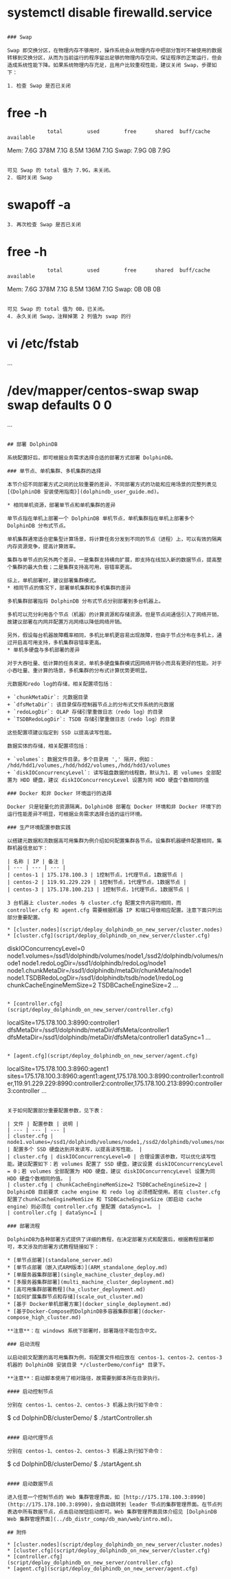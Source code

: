 # systemctl disable firewalld.service
```

### Swap

Swap 即交换分区，在物理内存不够用时，操作系统会从物理内存中把部分暂时不被使用的数据转移到交换分区，从而为当前运行的程序留出足够的物理内存空间，保证程序的正常运行，但会造成系统性能下降。如果系统物理内存充足，且用户比较重视性能，建议关闭 Swap，步骤如下：

1. 检查 Swap 是否已关闭

   ```
   # free -h
                 total        used        free      shared  buff/cache   available
   Mem:           7.6G        378M        7.1G        8.5M        136M        7.1G
   Swap:          7.9G          0B        7.9G
   ```

   可见 Swap 的 total 值为 7.9G，未关闭。
2. 临时关闭 Swap

   ```
   # swapoff -a
   ```
3. 再次检查 Swap 是否已关闭

   ```
   # free -h
                 total        used        free      shared  buff/cache   available
   Mem:           7.6G        378M        7.1G        8.5M        136M        7.1G
   Swap:            0B          0B          0B
   ```

   可见 Swap 的 total 值为 0B，已关闭。
4. 永久关闭 Swap，注释掉第 2 列值为 swap 的行

   ```
   # vi /etc/fstab
   ...
   # /dev/mapper/centos-swap swap                    swap    defaults        0 0
   ...
   ```

## 部署 DolphinDB

系统配置好后，即可根据业务需求选择合适的部署方式部署 DolphinDB。

### 单节点、单机集群、多机集群的选择

本节介绍不同部署方式之间的比较重要的差异，不同部署方式的功能和应用场景的完整列表见[《DolphinDB 安装使用指南》](dolphindb_user_guide.md)。

* 相同单机资源，部署单节点和单机集群的差异

  单节点指在单机上部署一个 DolphinDB 单机节点，单机集群指在单机上部署多个 DolphinDB 分布式节点。

  单机集群通常适合密集型计算场景，将计算任务分发到不同的节点（进程）上，可以有效的隔离内存资源竞争，提高计算效率。

  集群与单节点的另外两个差异，一是集群支持横向扩展，即支持在线加入新的数据节点，提高整个集群的最大负载；二是集群支持高可用，容错率更高。

  综上，单机部署时，建议部署集群模式。
* 相同节点的情况下，部署单机集群和多机集群的差异

  多机集群部署指将 DolphinDB 分布式节点分别部署到多台机器上。

  多机可以充分利用各个节点（机器）的计算资源和存储资源。但是节点间通信引入了网络开销，故建议部署在内网并配置万兆网络以降低网络开销。

  另外，假设每台机器故障概率相同，多机比单机更容易出现故障，但由于节点分布在多机上，通过开启高可用支持，多机集群容错率更高。
* 单机多硬盘与多机部署的差异

  对于大吞吐量、低计算的任务来说，单机多硬盘集群模式因网络开销小而具有更好的性能。对于小吞吐量、重计算的场景，多机集群的分布式计算优势更明显。

  元数据和redo log的存储，相关配置项包括：

  + `chunkMetaDir`: 元数据目录
  + `dfsMetaDir`: 该目录保存控制器节点上的分布式文件系统的元数据
  + `redoLogDir`: OLAP 存储引擎重做日志（redo log）的目录
  + `TSDBRedoLogDir`: TSDB 存储引擎重做日志（redo log）的目录

  这些配置项建议指定到 SSD 以提高读写性能。

  数据实体的存储，相关配置项包括：

  + `volumes`: 数据文件目录。多个目录用 ',' 隔开，例如： /hdd/hdd1/volumes,/hdd/hdd2/volumes,/hdd/hdd3/volumes
  + `diskIOConcurrencyLevel`: 读写磁盘数据的线程数，默认为1，若 volumes 全部配置为 HDD 硬盘，建议 diskIOConcurrencyLevel 设置为同 HDD 硬盘个数相同的值

### Docker 和非 Docker 环境运行的选择

Docker 只是轻量化的资源隔离，DolphinDB 部署在 Docker 环境和非 Docker 环境下的运行性能差异不明显，可根据业务需求选择合适的运行环境。

### 生产环境配置参数实践

以搭建元数据和流数据高可用集群为例介绍如何配置集群各节点。设集群机器硬件配置相同，集群机器信息如下：

| 名称 | IP | 备注 |
| --- | --- | --- |
| centos-1 | 175.178.100.3 | 1控制节点，1代理节点，1数据节点 |
| centos-2 | 119.91.229.229 | 1控制节点，1代理节点，1数据节点 |
| centos-3 | 175.178.100.213 | 1控制节点，1代理节点，1数据节点 |

3 台机器上 cluster.nodes 与 cluster.cfg 配置文件内容均相同，而 controller.cfg 和 agent.cfg 需要根据机器 IP 和端口号做相应配置。注意下面只列出部分重要配置。

* [cluster.nodes](script/deploy_dolphindb_on_new_server/cluster.nodes)
* [cluster.cfg](script/deploy_dolphindb_on_new_server/cluster.cfg)

```
diskIOConcurrencyLevel=0
node1.volumes=/ssd1/dolphindb/volumes/node1,/ssd2/dolphindb/volumes/node1
node1.redoLogDir=/ssd1/dolphindb/redoLog/node1
node1.chunkMetaDir=/ssd1/dolphindb/metaDir/chunkMeta/node1
node1.TSDBRedoLogDir=/ssd1/dolphindb/tsdb/node1/redoLog
chunkCacheEngineMemSize=2
TSDBCacheEngineSize=2
...
```

* [controller.cfg](script/deploy_dolphindb_on_new_server/controller.cfg)

```
localSite=175.178.100.3:8990:controller1
dfsMetaDir=/ssd1/dolphindb/metaDir/dfsMeta/controller1
dfsMetaDir=/ssd1/dolphindb/metaDir/dfsMeta/controller1
dataSync=1
...
```

* [agent.cfg](script/deploy_dolphindb_on_new_server/agent.cfg)

```
localSite=175.178.100.3:8960:agent1
sites=175.178.100.3:8960:agent1:agent,175.178.100.3:8990:controller1:controller,119.91.229.229:8990:controller2:controller,175.178.100.213:8990:controller3:controller
...
```

关于如何配置部分重要配置参数，见下表：

| 文件 | 配置参数 | 说明 |
| --- | --- | --- |
| cluster.cfg | node1.volumes=/ssd1/dolphindb/volumes/node1,/ssd2/dolphindb/volumes/node1 | 配置多个 SSD 硬盘达到并发读写，以提高读写性能。 |
| cluster.cfg | diskIOConcurrencyLevel=0 | 合理设置该参数，可以优化读写性能。建议配置如下：若 volumes 配置了 SSD 硬盘，建议设置 diskIOConcurrencyLevel = 0；若 volumes 全部配置为 HDD 硬盘，建议 diskIOConcurrencyLevel 设置为同 HDD 硬盘个数相同的值。 |
| cluster.cfg | chunkCacheEngineMemSize=2 TSDBCacheEngineSize=2 | DolphinDB 目前要求 cache engine 和 redo log 必须搭配使用。若在 cluster.cfg 配置了chunkCacheEngineMemSize 和 TSDBCacheEngineSize（即启动 cache engine）则必须在 controller.cfg 里配置 dataSync=1。 |
| controller.cfg | dataSync=1 |

### 部署流程

DolphinDB为各种部署方式提供了详细的教程，在决定部署方式和配置后，根据教程部署即可，本文涉及的部署方式教程链接如下：

* [单节点部署](standalone_server.md)
* [单节点部署（嵌入式ARM版本）](ARM_standalone_deploy.md)
* [单服务器集群部署](single_machine_cluster_deploy.md)
* [多服务器集群部署](multi_machine_cluster_deployment.md)
* [高可用集群部署教程](ha_cluster_deployment.md)
* [如何扩展集群节点和存储](scale_out_cluster.md)
* [基于 Docker单机部署方案](docker_single_deployment.md)
* [基于Docker-Compose的DolphinDB多容器集群部署](docker-compose_high_cluster.md)

**注意**：在 windows 系统下部署时，部署路径不能包含中文。

### 启动流程

以启动前文配置的高可用集群为例，将配置文件相应放在 centos-1、centos-2、centos-3 机器的 DolphinDB 安装目录 */clusterDemo/config* 目录下。

**注意**：启动脚本使用了相对路径，故需要到脚本所在目录执行。

#### 启动控制节点

分别在 centos-1、centos-2、centos-3 机器上执行如下命令：

```
$ cd DolphinDB/clusterDemo/
$ ./startController.sh
```

#### 启动代理节点

分别在 centos-1、centos-2、centos-3 机器上执行如下命令：

```
$ cd DolphinDB/clusterDemo/
$ ./startAgent.sh
```

#### 启动数据节点

进入任意一个控制节点的 Web 集群管理界面，如 [http://175.178.100.3:8990](http://175.178.100.3:8990)，会自动跳转到 leader 节点的集群管理界面。在节点列表选中所有数据节点，点击启动按钮启动即可。Web 集群管理界面具体介绍见 [DolphinDB Web 集群管理界面](../db_distr_comp/db_man/web/intro.md)。

## 附件

* [cluster.nodes](script/deploy_dolphindb_on_new_server/cluster.nodes)
* [cluster.cfg](script/deploy_dolphindb_on_new_server/cluster.cfg)
* [controller.cfg](script/deploy_dolphindb_on_new_server/controller.cfg)
* [agent.cfg](script/deploy_dolphindb_on_new_server/agent.cfg)

